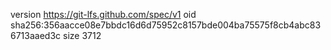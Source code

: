 version https://git-lfs.github.com/spec/v1
oid sha256:356aacce08e7bbdc16d6d75952c8157bde004ba75575f8cb4abc836713aaed3c
size 3712
